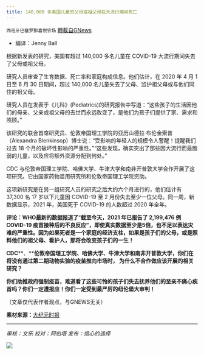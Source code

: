 ```yaml
---
title: 140,000 多美国儿童的父母或祖父母在大流行期间死亡
---
```

`西班牙巴塞罗那喜悦农场` [轉載自GNews](https://gnews.org/zh-hans/1583187/)

- 编译：Jenny Ball


根据新发表的研究，美国有超过 140,000 多名儿童在 COVID-19 大流行期间失去了父母或祖父母。

研究人员审查了生育数据、死亡率和家庭构成信息。他们估计，在 2020 年 4 月 1 日至 6 月 30 日期间，超过 140,000 名儿童失去了父母、监护祖父母或与他们同住的祖父母。

研究人员在发表于《儿科》(Pediatrics)的研究报告中写道：“这些孩子的生活因他们的母亲、父亲或祖父母的去世而永远改变了，是他们为孩子们提供了家、需求和照顾。”

该研究的联合首席研究员、伦敦帝国理工学院的亚历山德拉·布伦金索普（Alexandra Blenkinsop）博士说：“受影响的年轻人的规模令人警醒！提醒我们过去 18 个月的破坏性影响的严重性。”“这些发现，确实突出了那些因大流行而最脆弱的儿童，以及应将额外资源分配到何处。”

CDC 与伦敦帝国理工学院、哈佛大学、牛津大学和南非开普敦大学合作开展了这项研究。它由国家药物滥用研究所和伦敦帝国理工学院资助。

这项新研究是在另一组研究人员的研究之后大约六个月进行的，他们估计有 37,300 名 17 岁以下儿童因 COVID-19 至 2 月份失去至少一位父母。同一周，新数据显示，2021 年，美国死于 COVID-19 的人数超过 2020 年全年。

**评论：****WHO****最新的数据报道了**“**截至今天，****2021 ****年已报告了**** 2,199,476 ****例**** COVID-19 ****疫苗接种后的不良反应”，即使真实数据至少是****5****倍，也不足以表达灾难的严重性。因为如果死者是一个家庭的经济支柱，如果是孩子们的父母，或是照料他们的祖父母、看护人，那将会改变孩子们的一生！**

**CDC****、****伦敦帝国理工学院、哈佛大学、牛津大学和南非开普敦大学，你们在将没有通过第二期动物实验的疫苗推向市场时， 为什么不合作做应该开展的相关研究？**

**你们助推政府强制疫苗，难道看了这些可怜的孩子们失去抚养他们的至亲不痛心疾首吗？你们一定遭报应！你们一定受到最严厉的纽伦堡大审判！**

（文章仅代表作者观点，与GNEWS无关）

**素材来源：**[大纪元时报](https://www.theepochtimes.com/more-than-140000-us-children-had-parents-grandparents-die-during-pandemic-study_4037386.html?utm_source=CCPVirusNewsletter&amp;utm_medium=email&amp;utm_campaign=2021-10-08)

* * *

*审核：文乐
校对：阿伯塔
发布：信心的选择*

![](https://assets.gnews.org/wp-content/uploads/2021/09/GNEWS_CH.-1-1.jpeg)
